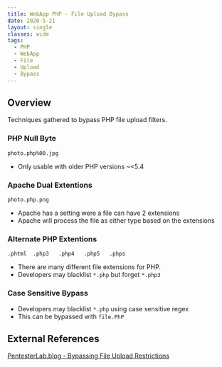 ```yaml
---
title: WebApp PHP - File Upload Bypass
date: 2020-5-21
layout: single
classes: wide
tags:
  - PHP
  - WebApp
  - File
  - Upload
  - Bypass
--- 
```


## Overview
Techniques gathered to bypass PHP file upload filters.

### PHP Null Byte

```
photo.php%00.jpg
```
+ Only usable with older PHP versions ~<5.4

### Apache Dual Extentions

```
photo.php.png
```
+ Apache has a setting were a file can have 2 extensions
+ Apache will process the file as either type based on the extensions


### Alternate PHP Extentions

```
.phtml  .php3   .php4   .php5   .phps
```
+ There are many different file extensions for PHP.
+ Developers may blacklist `*.php` but forget `*.php3`

### Case Sensitive Bypass

+ Developers may blacklist `*.php` using case sensitive regex
+ This can be bypassed with `file.PhP`



## External References 
[PentesterLab.blog - Bypassing File Upload Restrictions](https://pentestlab.blog/2012/11/29/bypassing-file-upload-restrictions/)

